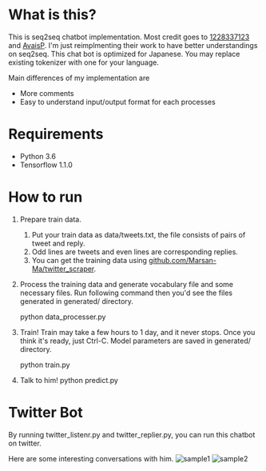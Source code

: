 # What is this?
This is seq2seq chatbot implementation. Most credit goes to [1228337123](https://github.com/1228337123/tensorflow-seq2seq-chatbot) and [AvaisP](https://github.com/AvaisP/Neural_Conversation_Models). I'm just reimplmenting their work to have better understandings on seq2seq. This chat bot is optimized for Japanese. You may replace existing tokenizer with one for your language.

Main differences of my implementation are
- More comments
- Easy to understand input/output format for each processes

# Requirements
- Python 3.6
- Tensorflow 1.1.0

# How to run
1. Prepare train data.
    1. Put your train data as data/tweets.txt, the file consists of pairs of tweet and reply.
    1. Odd lines are tweets and even lines are corresponding replies.
    1. You can get the training data using [github.com/Marsan-Ma/twitter_scraper](https://github.com/Marsan-Ma/twitter_scraper).
1. Process the training data and generate vocabulary file and some necessary files. Run following command then you'd see the files generated in generated/ directory.

    python data_processer.py
1. Train! Train may take a few hours to 1 day, and it never stops. Once you think it's ready, just Ctrl-C. Model parameters are saved in generated/ directory.

    python train.py
    
1. Talk to him!
    python predict.py
    
# Twitter Bot
By running twitter_listenr.py and twitter_replier.py, you can run this chatbot on twitter.


Here are some interesting conversations with him.
![sample1](http://cdn-ak.f.st-hatena.com/images/fotolife/h/higepon/20170428/20170428211132.jpg?1493381493?changed=1493381493)
![sample2](http://cdn-ak.f.st-hatena.com/images/fotolife/h/higepon/20170428/20170428211230.jpg?1493381551?changed=1493381551)
